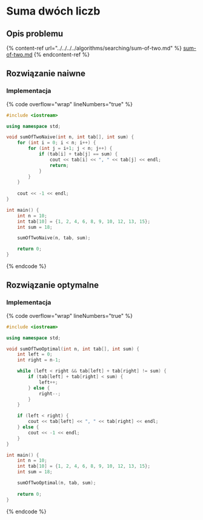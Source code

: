 # Suma dwóch liczb

## Opis problemu

{% content-ref url="../../../../algorithms/searching/sum-of-two.md" %}
[sum-of-two.md](../../../../algorithms/searching/sum-of-two.md)
{% endcontent-ref %}

## Rozwiązanie naiwne

### Implementacja

{% code overflow="wrap" lineNumbers="true" %}
```cpp
#include <iostream>

using namespace std;

void sumOfTwoNaive(int n, int tab[], int sum) {
    for (int i = 0; i < n; i++) {
        for (int j = i+1; j < n; j++) {
            if (tab[i] + tab[j] == sum) {
                cout << tab[i] << ", " << tab[j] << endl;
                return;
            }
        }
    }
    
    cout << -1 << endl;
}

int main() {
    int n = 10;
    int tab[10] = {1, 2, 4, 6, 8, 9, 10, 12, 13, 15};
    int sum = 18;

    sumOfTwoNaive(n, tab, sum);

    return 0;
}
```
{% endcode %}

## Rozwiązanie optymalne

### Implementacja

{% code overflow="wrap" lineNumbers="true" %}
```cpp
#include <iostream>

using namespace std;

void sumOfTwoOptimal(int n, int tab[], int sum) {
    int left = 0;
    int right = n-1;

    while (left < right && tab[left] + tab[right] != sum) {
        if (tab[left] + tab[right] < sum) {
            left++;
        } else {
            right--;
        }
    }

    if (left < right) {
        cout << tab[left] << ", " << tab[right] << endl;
    } else {
        cout << -1 << endl;
    }
}

int main() {
    int n = 10;
    int tab[10] = {1, 2, 4, 6, 8, 9, 10, 12, 13, 15};
    int sum = 18;

    sumOfTwoOptimal(n, tab, sum);
    
    return 0;
}
```
{% endcode %}
